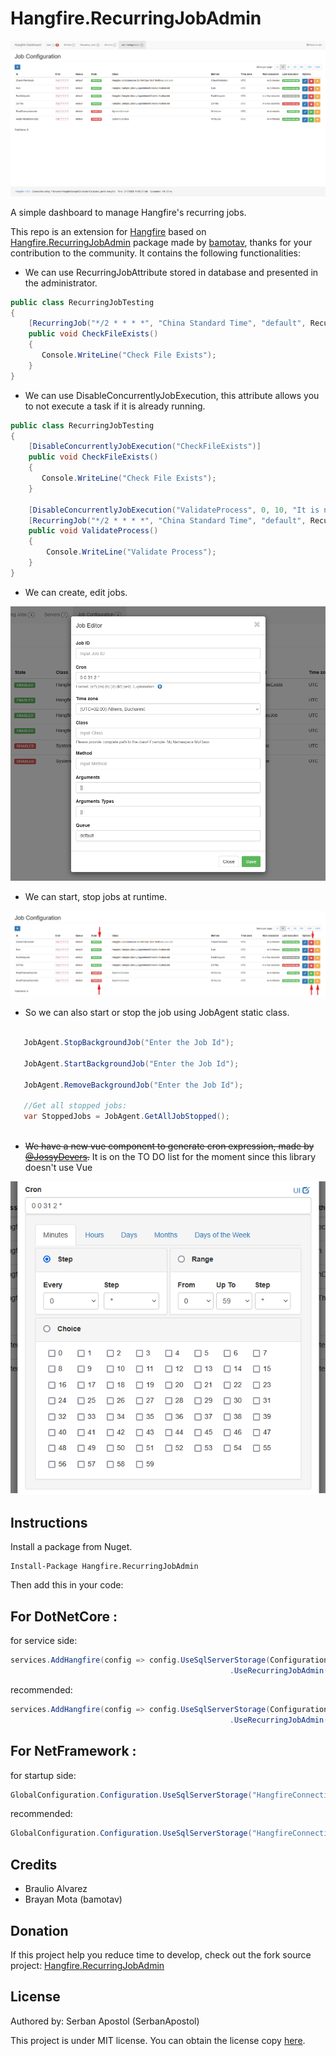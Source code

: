 # Hangfire.RecurringJobAdmin

![dashboard](https://raw.githubusercontent.com/SerbanApostol/Hangfire.RecurringJobAdmin/master/Content/dashboard.png)

A simple dashboard to manage Hangfire's recurring jobs.

This repo is an extension for [Hangfire](https://github.com/HangfireIO/Hangfire) based on [Hangfire.RecurringJobAdmin](https://github.com/bamotav/Hangfire.RecurringJobAdmin) package made by [bamotav](https://github.com/bamotav), thanks for your contribution to the community. It contains the following functionalities: 

* We can use RecurringJobAttribute stored in database and presented in the administrator.

```csharp
public class RecurringJobTesting
{
    [RecurringJob("*/2 * * * *", "China Standard Time", "default", RecurringJobId = "Check-File-Exists")]
    public void CheckFileExists()
    {
       Console.WriteLine("Check File Exists");
    }
}
```
* We can use DisableConcurrentlyJobExecution, this attribute allows you to not execute a task if it is already running.

```csharp
public class RecurringJobTesting
{
    [DisableConcurrentlyJobExecution("CheckFileExists")]
    public void CheckFileExists()
    {
       Console.WriteLine("Check File Exists");
    }
    
    [DisableConcurrentlyJobExecution("ValidateProcess", 0, 10, "It is not allowed to perform multiple same tasks.")]
    [RecurringJob("*/2 * * * *", "China Standard Time", "default", RecurringJobId = "Validate-Process")]
    public void ValidateProcess()
    {
        Console.WriteLine("Validate Process");
    }
}
```

* We can create, edit jobs.

![create](https://raw.githubusercontent.com/SerbanApostol/Hangfire.RecurringJobAdmin/master/Content/create.png)

* We can start, stop jobs at runtime.

![jobAgent](https://raw.githubusercontent.com/SerbanApostol/Hangfire.RecurringJobAdmin/master/Content/jobAgent.png)

* So we can also start or stop the job using JobAgent static class.

```csharp

   JobAgent.StopBackgroundJob("Enter the Job Id");
   
   JobAgent.StartBackgroundJob("Enter the Job Id");
   
   JobAgent.RemoveBackgroundJob("Enter the Job Id");
   
   //Get all stopped jobs:
   var StoppedJobs = JobAgent.GetAllJobStopped();
   
```
* ~~We have a new vue component to generate cron expression, made by [@JossyDevers](https://github.com/JossyDevers).~~
It is on the TO DO list for the moment since this library doesn't use Vue

![jobAgent](https://raw.githubusercontent.com/SerbanApostol/Hangfire.RecurringJobAdmin/master/Content/generatecron.png)


## Instructions
Install a package from Nuget. 
```
Install-Package Hangfire.RecurringJobAdmin
```

Then add this in your code:

## For DotNetCore  :
for service side:
```csharp
services.AddHangfire(config => config.UseSqlServerStorage(Configuration.GetConnectionString("HangfireConnection"))
                                                 .UseRecurringJobAdmin(typeof(Startup).Assembly))
```
recommended:
```csharp
services.AddHangfire(config => config.UseSqlServerStorage(Configuration.GetConnectionString("HangfireConnection"))
                                                 .UseRecurringJobAdmin(typeof(Startup).Assembly, typeof(Hangfire.Server.PerformContext).Assembly))
```

## For NetFramework  :
for startup side:
```csharp
GlobalConfiguration.Configuration.UseSqlServerStorage("HangfireConnection").UseRecurringJobAdmin(typeof(Startup).Assembly)
```
recommended:
```csharp
GlobalConfiguration.Configuration.UseSqlServerStorage("HangfireConnection").UseRecurringJobAdmin(typeof(Startup).Assembly, typeof(Hangfire.Server.PerformContext).Assembly)
```

## Credits
 * Braulio Alvarez
 * Brayan Mota (bamotav)
 
## Donation
If this project help you reduce time to develop, check out the fork source project: [Hangfire.RecurringJobAdmin](https://github.com/bamotav/Hangfire.RecurringJobAdmin)


## License
Authored by: Serban Apostol (SerbanApostol)

This project is under MIT license. You can obtain the license copy [here](https://github.com/bamotav/Hangfire.RecurringJobAdmin/blob/master/LICENSE).


